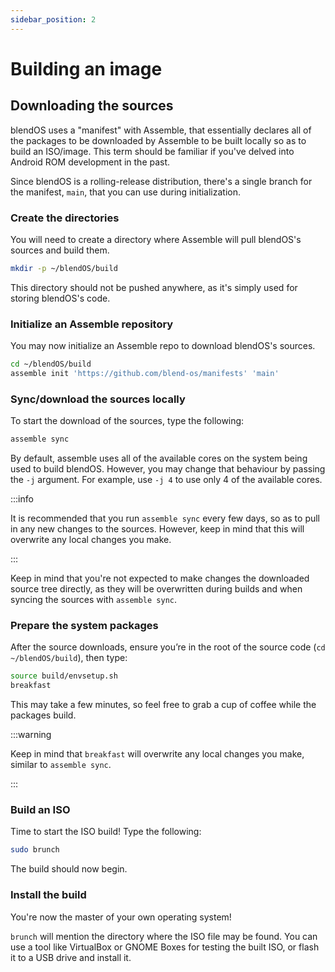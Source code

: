 ```yaml
---
sidebar_position: 2
---
```


# Building an image

## Downloading the sources

blendOS uses a "manifest" with Assemble, that essentially declares all of the packages to be downloaded by Assemble to be built locally so as to build an ISO/image. This term should be familiar if you've delved into Android ROM development in the past.

Since blendOS is a rolling-release distribution, there's a single branch for the manifest, `main`, that you can use during initialization.

### Create the directories

You will need to create a directory where Assemble will pull blendOS's sources and build them.

```bash
mkdir -p ~/blendOS/build
```

This directory should not be pushed anywhere, as it's simply used for storing blendOS's code.

### Initialize an Assemble repository

You may now initialize an Assemble repo to download blendOS's sources.

```bash
cd ~/blendOS/build
assemble init 'https://github.com/blend-os/manifests' 'main'
```

### Sync/download the sources locally

To start the download of the sources, type the following:

```bash
assemble sync
```

By default, assemble uses all of the available cores on the system being used to build blendOS. However, you may change that behaviour by passing the `-j` argument. For example, use `-j 4` to use only 4 of the available cores.

:::info

It is recommended that you run `assemble sync` every few days, so as to pull in any new changes to the sources. However, keep in mind that this will overwrite any local changes you make.

:::

Keep in mind that you're not expected to make changes the downloaded source tree directly, as they will be overwritten during builds and when syncing the sources with `assemble sync`.

### Prepare the system packages

After the source downloads, ensure you’re in the root of the source code (`cd ~/blendOS/build`), then type:

```bash
source build/envsetup.sh
breakfast
```

This may take a few minutes, so feel free to grab a cup of coffee while the packages build.

:::warning

Keep in mind that `breakfast` will overwrite any local changes you make, similar to `assemble sync`.

:::

### Build an ISO

Time to start the ISO build! Type the following:

```bash
sudo brunch
```

The build should now begin.

### Install the build

You're now the master of your own operating system!

`brunch` will mention the directory where the ISO file may be found. You can use a tool like VirtualBox or GNOME Boxes for testing the built ISO, or flash it to a USB drive and install it.